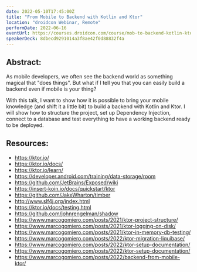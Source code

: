 ```yaml
---
date: 2022-05-10T17:45:00Z
title: "From Mobile to Backend with Kotlin and Ktor"
location: "droidcon Webinar, Remote"
performDate: 2022-06-16
eventUrl: https://courses.droidcon.com/course/mob-to-backend-kotlin-ktor
speakerDeck: 8dbecd9291014a3f8ae42f0d88832f4a
---
```


## Abstract:

As mobile developers, we often see the backend world as something magical that "does things". But what if I tell you that you can easily build a backend even if mobile is your thing?

With this talk, I want to show how it is possible to bring your mobile knowledge (and shift it a little bit) to build a backend with Kotlin and Ktor. I will show how to structure the project, set up Dependency Injection, connect to a database and test everything to have a working backend ready to be deployed.

## Resources:

- https://ktor.io/
- https://ktor.io/docs/
- https://ktor.io/learn/
- https://developer.android.com/training/data-storage/room
- https://github.com/JetBrains/Exposed/wiki
- https://insert-koin.io/docs/quickstart/ktor
- https://github.com/JakeWharton/timber
- http://www.slf4j.org/index.html
- https://ktor.io/docs/testing.html
- https://github.com/johnrengelman/shadow
- https://www.marcogomiero.com/posts/2021/ktor-project-structure/
- https://www.marcogomiero.com/posts/2021/ktor-logging-on-disk/
- https://www.marcogomiero.com/posts/2021/ktor-in-memory-db-testing/
- https://www.marcogomiero.com/posts/2022/ktor-migration-liquibase/
- https://www.marcogomiero.com/posts/2022/ktor-setup-documentation/
- https://www.marcogomiero.com/posts/2022/ktor-setup-documentation/
- https://www.marcogomiero.com/posts/2022/backend-from-mobile-ktor/